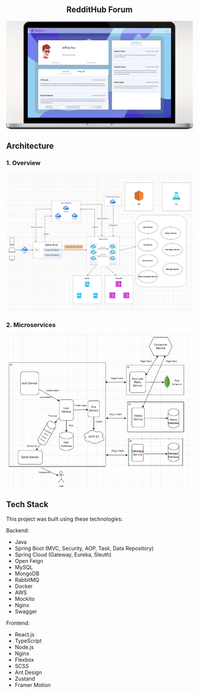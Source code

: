 <h2 align="center">
  RedditHub Forum
</h2>
<div align="center">
  <img alt="profile" src="./images/profile.png" />
</div>

## Architecture

### 1. Overview

<div align="center">
  <img alt="Demo" src="./images/backend.png" />
</div>

### 2. Microservices

<div align="center">
  <img alt="Demo" src="./images/backend1.png" />
</div>

## Tech Stack

This project was built using these technologies:

Backend:

- Java
- Spring Boot (MVC, Security, AOP, Task, Data Repository)
- Spring Cloud (Gateway, Eureka, Sleuth)
- Open Feign
- MySQL
- MongoDB
- RabbitMQ
- Docker
- AWS
- Mockito
- Nginx
- Swagger

Frontend:

- React.js
- TypeScript
- Node.js
- Nginx
- Flexbox
- SCSS
- Ant Design
- Zustand
- Framer Motion





